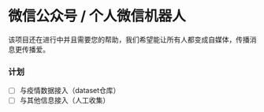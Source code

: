 # 微信公众号 / 个人微信机器人

该项目还在进行中并且需要您的帮助，我们希望能让所有人都变成自媒体，传播消息更传播爱。


### 计划
- [ ] 与疫情数据接入（dataset仓库）
- [ ] 与其他信息接入（人工收集）  
